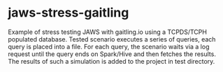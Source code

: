 # jaws-stress-gaitling
Example of stress testing JAWS with gaitling.io using a TCPDS/TCPH populated database. Tested scenario executes
a series of queries, each query is placed into a file. For each query, the scenario waits via a log request until
the query ends on Spark/Hive and then fetches the results.
The results of such a simulation is added to the project in test directory.

